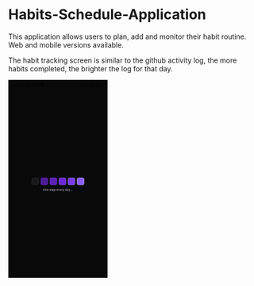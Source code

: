 # Habits-Schedule-Application

This application allows users to plan, add and monitor their habit routine. Web and mobile versions available.


The habit tracking screen is similar to the github activity log, the more habits completed, the brighter the log for that day.

<img src="https://github.com/RafaeldeLimaThomaz/Habits-Schedule-Application/blob/master/readme_assets/welcome_screen.jpg "  width="200" height="400" />
